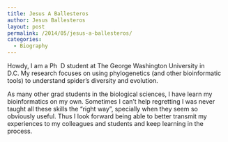 ```yaml
---
title: Jesus A Ballesteros
author: Jesus Ballesteros
layout: post
permalink: /2014/05/jesus-a-ballesteros/
categories:
  - Biography
---
```

Howdy, I am a Ph  D student at The George Washington University in D.C. My research focuses on using phylogenetics (and other bioinformatic tools) to understand spider&#8217;s diversity and evolution.

As many other grad students in the biological sciences, I have learn my bioinformatics on my own. Sometimes I can&#8217;t help regretting I was never taught all these skills the &#8220;right way&#8221;, specially when they seem so obviously useful. Thus I look forward being able to better transmit my experiences to my colleagues and students and keep learning in the process.